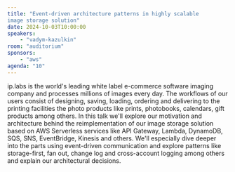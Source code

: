 ```yaml
---
title: "Event-driven architecture patterns in highly scalable 
image storage solution"
date: 2024-10-03T10:00:00
speakers:
    - "vadym-kazulkin"
room: "auditorium"
sponsors: 
    - "aws"
agenda: "10"
---
```


ip.labs is the world's leading white label e-commerce software imaging company and processes millions of images every day. The workflows of our users consist of designing, saving, loading, ordering and delivering to the printing facilities the photo products like prints, photobooks, calendars, gift products among others. In this talk we'll explore our motivation and architecture behind the reimplementation of our image storage solution based on AWS Serverless services like API Gateway, Lambda, DynamoDB, SQS, SNS, EventBridge, Kinesis and others. We'll especially dive deeper into the parts using event-driven communication and explore patterns like storage-first, fan out, change log and cross-account logging among others and explain our architectural decisions.